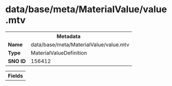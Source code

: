 <h1>data/base/meta/MaterialValue/value.mtv</h1><table><tr><th colspan="100%">Metadata</th></tr><tr><td><b>Name</b></td><td>data/base/meta/MaterialValue/value.mtv</td></tr><tr><td><b>Type</b></td><td>MaterialValueDefinition</td></tr><tr><td><b>SNO ID</b></td><td>156412</td></tr></table>

<table><tr><th colspan="100%">Fields</th></tr></table>

